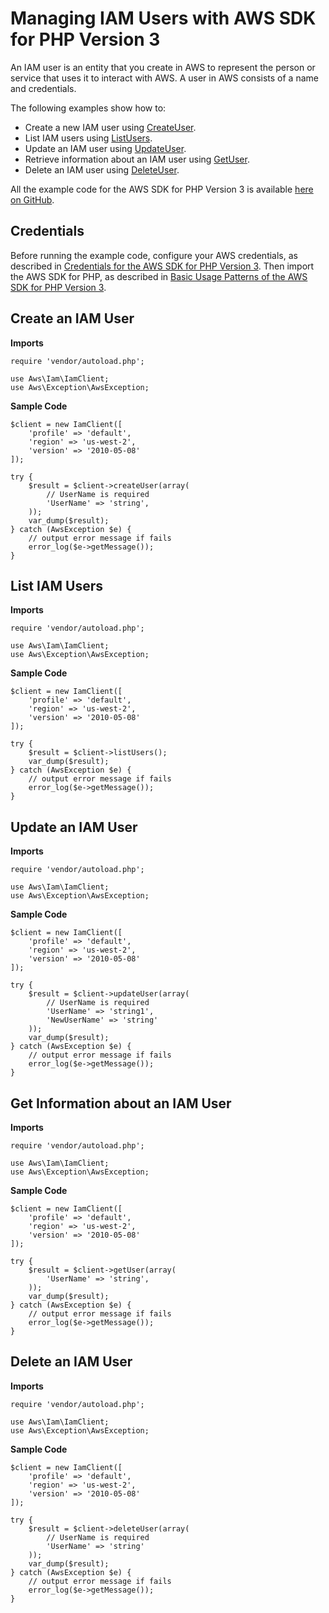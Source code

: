 # Managing IAM Users with AWS SDK for PHP Version 3<a name="iam-examples-managing-users"></a>

An IAM user is an entity that you create in AWS to represent the person or service that uses it to interact with AWS\. A user in AWS consists of a name and credentials\.

The following examples show how to:
+ Create a new IAM user using [CreateUser](https://docs.aws.amazon.com/aws-sdk-php/v3/api/api-iam-2010-05-08.html#createuser)\.
+ List IAM users using [ListUsers](https://docs.aws.amazon.com/aws-sdk-php/v3/api/api-iam-2010-05-08.html#listusers)\.
+ Update an IAM user using [UpdateUser](https://docs.aws.amazon.com/aws-sdk-php/v3/api/api-iam-2010-05-08.html#updateuser)\.
+ Retrieve information about an IAM user using [GetUser](https://docs.aws.amazon.com/aws-sdk-php/v3/api/api-iam-2010-05-08.html#getuser)\.
+ Delete an IAM user using [DeleteUser](https://docs.aws.amazon.com/aws-sdk-php/v3/api/api-iam-2010-05-08.html#deleteuser)\.

All the example code for the AWS SDK for PHP Version 3 is available [here on GitHub](https://github.com/awsdocs/aws-doc-sdk-examples/tree/master/php/example_code)\.

## Credentials<a name="credentials"></a>

Before running the example code, configure your AWS credentials, as described in [Credentials for the AWS SDK for PHP Version 3](guide_credentials.md)\. Then import the AWS SDK for PHP, as described in [Basic Usage Patterns of the AWS SDK for PHP Version 3](getting-started_basic-usage.md)\.

## Create an IAM User<a name="create-an-iam-user"></a>

 **Imports** 

```
require 'vendor/autoload.php';

use Aws\Iam\IamClient; 
use Aws\Exception\AwsException;
```

 **Sample Code** 

```
$client = new IamClient([
    'profile' => 'default',
    'region' => 'us-west-2',
    'version' => '2010-05-08'
]);

try {
    $result = $client->createUser(array(
        // UserName is required
        'UserName' => 'string',
    ));
    var_dump($result);
} catch (AwsException $e) {
    // output error message if fails
    error_log($e->getMessage());
}
```

## List IAM Users<a name="list-iam-users"></a>

 **Imports** 

```
require 'vendor/autoload.php';

use Aws\Iam\IamClient; 
use Aws\Exception\AwsException;
```

 **Sample Code** 

```
$client = new IamClient([
    'profile' => 'default',
    'region' => 'us-west-2',
    'version' => '2010-05-08'
]);

try {
    $result = $client->listUsers();
    var_dump($result);
} catch (AwsException $e) {
    // output error message if fails
    error_log($e->getMessage());
}
```

## Update an IAM User<a name="update-an-iam-user"></a>

 **Imports** 

```
require 'vendor/autoload.php';

use Aws\Iam\IamClient; 
use Aws\Exception\AwsException;
```

 **Sample Code** 

```
$client = new IamClient([
    'profile' => 'default',
    'region' => 'us-west-2',
    'version' => '2010-05-08'
]);

try {
    $result = $client->updateUser(array(
        // UserName is required
        'UserName' => 'string1',
        'NewUserName' => 'string'
    ));
    var_dump($result);
} catch (AwsException $e) {
    // output error message if fails
    error_log($e->getMessage());
}
```

## Get Information about an IAM User<a name="get-information-about-an-iam-user"></a>

 **Imports** 

```
require 'vendor/autoload.php';

use Aws\Iam\IamClient; 
use Aws\Exception\AwsException;
```

 **Sample Code** 

```
$client = new IamClient([
    'profile' => 'default',
    'region' => 'us-west-2',
    'version' => '2010-05-08'
]);

try {
    $result = $client->getUser(array(
        'UserName' => 'string',
    ));
    var_dump($result);
} catch (AwsException $e) {
    // output error message if fails
    error_log($e->getMessage());
}
```

## Delete an IAM User<a name="delete-an-iam-user"></a>

 **Imports** 

```
require 'vendor/autoload.php';

use Aws\Iam\IamClient; 
use Aws\Exception\AwsException;
```

 **Sample Code** 

```
$client = new IamClient([
    'profile' => 'default',
    'region' => 'us-west-2',
    'version' => '2010-05-08'
]);

try {
    $result = $client->deleteUser(array(
        // UserName is required
        'UserName' => 'string'
    ));
    var_dump($result);
} catch (AwsException $e) {
    // output error message if fails
    error_log($e->getMessage());
}
```